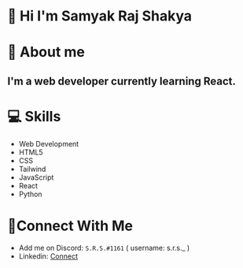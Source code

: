 # 👋 Hi I'm Samyak Raj Shakya  

# 👀 About me

## I'm a web developer currently learning React.

# 💻 Skills
- Web Development
- HTML5
- CSS
- Tailwind
- JavaScript
- React
- Python

# 🔗Connect With Me
- Add me on Discord: `S.R.S.#1161` ( username: s.r.s._ )
- Linkedin: [Connect](https://www.linkedin.com/in/samyak-raj-shakya-806998294)

